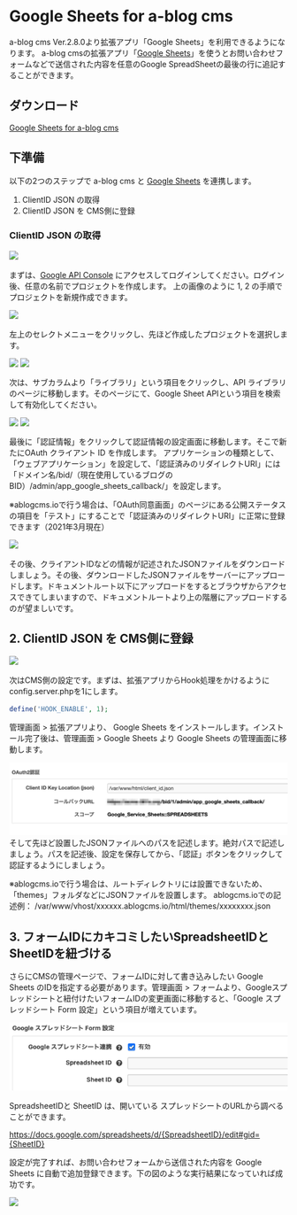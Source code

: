 # Google Sheets for a-blog cms

a-blog cms Ver.2.8.0より拡張アプリ「Google Sheets」を利用できるようになります。 a-blog cmsの拡張アプリ「[Google Sheets](https://www.google.com/sheets/about/)」を使うとお問い合わせフォームなどで送信された内容を任意のGoogle SpreadSheetの最後の行に追記することができます。

## ダウンロード
[Google Sheets for a-blog cms](https://github.com/appleple/acms-google-sheets/raw/master/build/GoogleSheets.zip)

## 下準備

以下の2つのステップで a-blog cms と [Google Sheets](https://www.google.com/sheets/about/) を連携します。

1. ClientID JSON の取得
2. ClientID JSON を CMS側に登録

### ClientID JSON の取得

<img src="./images/get_client_id.png" />

まずは、[Google API Console](https://console.developers.google.com/) にアクセスしてログインしてください。ログイン後、任意の名前でプロジェクトを作成します。 上の画像のように 1, 2 の手順でプロジェクトを新規作成できます。

<img src="./images/project_selection.png" />

左上のセレクトメニューをクリックし、先ほど作成したプロジェクトを選択します。

<img src="./images/library_selection.png" />

<img src="./images/sheet_selection.png" />

次は、サブカラムより「ライブラリ」という項目をクリックし、API ライブラリのページに移動します。そのページにて、Google Sheet APIという項目を検索して有効化してください。

<img src="./images/auth_info.png" />

<img src="./images/get_oauth_client.png" />

最後に「認証情報」をクリックして認証情報の設定画面に移動します。そこで新たにOAuth クライアント ID を作成します。 アプリケーションの種類として、「ウェブアプリケーション」を設定して、「認証済みのリダイレクトURI」には「ドメイン名/bid/（現在使用しているブログのBID）/admin/app_google_sheets_callback/」を設定します。

※ablogcms.ioで行う場合は、「OAuth同意画面」のページにある公開ステータスの項目を「テスト」にすることで「認証済みのリダイレクトURI」に正常に登録できます（2021年3月現在）

<img src="./images/download_json.png" />

その後、クライアントIDなどの情報が記述されたJSONファイルをダウンロードしましょう。その後、ダウンロードしたJSONファイルをサーバーにアップロードします。ドキュメントルート以下にアップロードをするとブラウザからアクセスできてしまいますので、ドキュメントルートより上の階層にアップロードするのが望ましいです。

## 2. ClientID JSON を CMS側に登録
<img src="./images/install_app.png" />

次はCMS側の設定です。まずは、拡張アプリからHook処理をかけるようにconfig.server.phpを1にします。

```php
define('HOOK_ENABLE', 1);
```

管理画面 > 拡張アプリより、 Google Sheets をインストールします。インストール完了後は、管理画面 > Google Sheets より Google Sheets の管理画面に移動します。

<img src="./images/app_screen.png" />
そして先ほど設置したJSONファイルへのパスを記述します。絶対パスで記述しましょう。パスを記述後、設定を保存してから、「認証」ボタンをクリックして認証するようにしましょう。

※ablogcms.ioで行う場合は、ルートディレクトリには設置できないため、「themes」フォルダなどにJSONファイルを設置します。 ablogcms.ioでの記述例： /var/www/vhost/xxxxxx.ablogcms.io/html/themes/xxxxxxxx.json

## 3. フォームIDにカキコミしたいSpreadsheetIDとSheetIDを紐づける

さらにCMSの管理ページで、フォームIDに対して書き込みしたい Google Sheets のIDを指定する必要があります。管理画面 > フォームより、Googleスプレッドシートと紐付けたいフォームIDの変更画面に移動すると、「Google スプレッドシート Form 設定」という項目が増えています。

<img src="./images/set_sheetid.png" />

 SpreadsheetIDと SheetID は、開いている スプレッドシートのURLから調べることができます。

https://docs.google.com/spreadsheets/d/{SpreadsheetID}/edit#gid={SheetID}

設定が完了すれば、お問い合わせフォームから送信された内容を Google Sheets に自動で追加登録できます。下の図のような実行結果になっていれば成功です。

<img src="./images/spreadsheet.png" />
